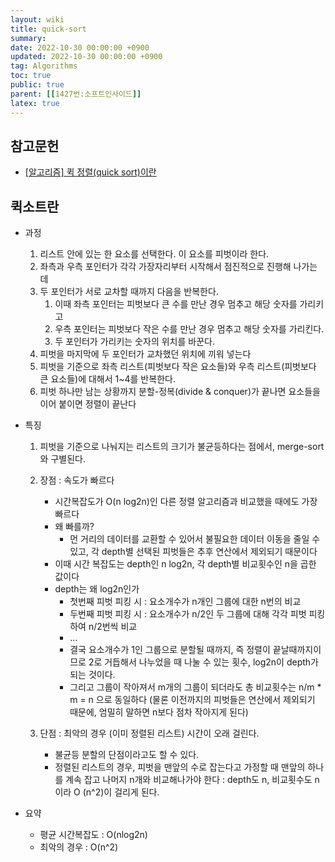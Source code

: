 ```yaml
---
layout: wiki
title: quick-sort
summary:
date: 2022-10-30 00:00:00 +0900
updated: 2022-10-30 00:00:00 +0900
tag: Algorithms
toc: true
public: true
parent: [[1427번:소프트인사이드]]
latex: true
---
```


## 참고문헌

- [[알고리즘] 퀵 정렬(quick sort)이란
  ](https://gmlwjd9405.github.io/2018/05/10/algorithm-quick-sort.html)

## 퀵소트란

- 과정

  1. 리스트 안에 있는 한 요소를 선택한다. 이 요소를 피벗이라 한다.
  2. 좌측과 우측 포인터가 각각 가장자리부터 시작해서 점진적으로 진행해 나가는데
  3. 두 포인터가 서로 교차할 때까지 다음을 반복한다.
     1. 이때 좌측 포인터는 피벗보다 큰 수를 만난 경우 멈추고 해당 숫자를 가리키고
     2. 우측 포인터는 피벗보다 작은 수를 만난 경우 멈추고 해당 숫자를 가리킨다.
     3. 두 포인터가 가리키는 숫자의 위치를 바꾼다.
  4. 피벗을 마지막에 두 포인터가 교차했던 위치에 끼워 넣는다
  5. 피벗을 기준으로 좌측 리스트(피벗보다 작은 요소들)와 우측 리스트(피벗보다 큰 요소들)에 대해서 1~4를 반복한다.
  6. 피벗 하나만 남는 상황까지 분할-정복(divide & conquer)가 끝나면 요소들을 이어 붙이면 정렬이 끝난다

- 특징

  1. 피벗을 기준으로 나눠지는 리스트의 크기가 불균등하다는 점에서, merge-sort와 구별된다.
  2. 장점 : 속도가 빠르다

     - 시간복잡도가 O(n log2n)인 다른 정렬 알고리즘과 비교했을 때에도 가장 빠르다
     - 왜 빠를까?
       - 먼 거리의 데이터를 교환할 수 있어서 불필요한 데이터 이동을 줄일 수 있고, 각 depth별 선택된 피벗들은 추후 연산에서 제외되기 때문이다
     - 이때 시간 복잡도는 depth인 n log2n, 각 depth별 비교횟수인 n을 곱한 값이다
     - depth는 왜 log2n인가
       - 첫번째 피벗 피킹 시 : 요소개수가 n개인 그룹에 대한 n번의 비교
       - 두번째 피벗 피킹 시 : 요소개수가 n/2인 두 그룹에 대해 각각 피벗 피킹하여 n/2번씩 비교
       - ...
       - 결국 요소개수가 1인 그룹으로 분할될 때까지, 즉 정렬이 끝날때까지이므로 2로 거듭해서 나누었을 때 나눌 수 있는 횟수, log2n이 depth가 되는 것이다.
       - 그리고 그룹이 작아져서 m개의 그룹이 되더라도 총 비교횟수는 n/m \* m = n 으로 동일하다 (물론 이전까지의 피벗들은 연산에서 제외되기 때문에, 엄밀히 말하면 n보다 점차 작아지게 된다)

  3. 단점 : 최악의 경우 (이미 정렬된 리스트) 시간이 오래 걸린다.
     - 불균등 분할의 단점이라고도 할 수 있다.
     - 정렬된 리스트의 경우, 피벗을 맨앞의 수로 잡는다고 가정할 때 맨앞의 하나를 계속 잡고 나머지 n개와 비교해나가야 한다 : depth도 n, 비교횟수도 n이라 O (n^2)이 걸리게 된다.

- 요약
  - 평균 시간복잡도 : O(nlog2n)
  - 최악의 경우 : O(n^2)
